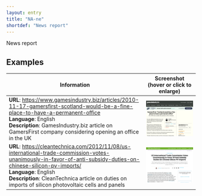 ```yaml
---
layout: entry
title: "NA-ne"
shortdef: "News report"
---
```


News report

<!-- details -->

## Examples

<!-- START GENERATED SCREENSHOT GALLERY -->
<!--     NOTE: this screenshot gallery is automatically generated.       -->
<!--     Please avoid modifying it manually: any changes will be         -->
<!--     overwritten the next time the generation script is run.         -->
<table class="website-examples">
  <thead>
    <tr>
      <th class="website-examples-col-1">Information</th>
      <th class="website-examples-col-2">Screenshot (hover or click to enlarge)</th>
    </tr>
  </thead>
  <tbody>
    <tr>
      <td>
        <div class="img-url"><b>URL</b>: <a href="https://www.gamesindustry.biz/articles/2010-11-17-gamersfirst-scotland-would-be-a-fine-place-to-have-a-permanent-office">https://www.gamesindustry.biz/articles/2010-11-17-gamersfirst-scotland-would-be-a-fine-place-to-have-a-permanent-office</a></div>
        <div class="img-info"><b>Language</b>: English</div>
        <div class="img-info"><b>Description</b>: GamesIndustry.biz article on GamersFirst company considering opening an office in the UK</div>
      </td>
      <td><a href="../static/screenshots/NA-ne/www.gamesindustry.biz_articles_2010-11-17-gamersfirst-scotland-would-be-a-fine-place-to-have-a-permanent-office--2048x1536.png"><img class="thumbnail" src="../static/screenshots/NA-ne/www.gamesindustry.biz_articles_2010-11-17-gamersfirst-scotland-would-be-a-fine-place-to-have-a-permanent-office--2048x1536.png" alt="screenshot of www.gamesindustry.biz_articles_2010-11-17-gamersfirst-scotland-would-be-a-fine-place-to-have-a-permanent-office--2048x1536"></a></td>
    </tr>
    <tr>
      <td>
        <div class="img-url"><b>URL</b>: <a href="https://cleantechnica.com/2012/11/08/us-international-trade-commission-votes-unanimously-in-favor-of-anti-subsidy-duties-on-chinese-silicon-pv-imports/">https://cleantechnica.com/2012/11/08/us-international-trade-commission-votes-unanimously-in-favor-of-anti-subsidy-duties-on-chinese-silicon-pv-imports/</a></div>
        <div class="img-info"><b>Language</b>: English</div>
        <div class="img-info"><b>Description</b>: CleanTechnica article on duties on imports of silicon photovoltaic cells and panels</div>
      </td>
      <td><a href="../static/screenshots/NA-ne/cleantechnica.com_2012_11_08_us-international-trade-commission-votes-unanimously-in-favor-of-anti-subsidy-duties-on-chinese-silicon-pv-imports_2048x1536.png"><img class="thumbnail" src="../static/screenshots/NA-ne/cleantechnica.com_2012_11_08_us-international-trade-commission-votes-unanimously-in-favor-of-anti-subsidy-duties-on-chinese-silicon-pv-imports_2048x1536.png" alt="screenshot of cleantechnica.com_2012_11_08_us-international-trade-commission-votes-unanimously-in-favor-of-anti-subsidy-duties-on-chinese-silicon-pv-imports_2048x1536"></a></td>
    </tr>
  </tbody>
</table>
<!-- END GENERATED SCREENSHOT GALLERY -->
